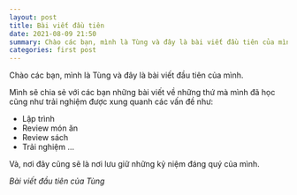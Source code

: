 ```yaml
---
layout: post
title: Bài viết đầu tiên
date: 2021-08-09 21:50
summary: Chào các bạn, mình là Tùng và đây là bài viết đầu tiên của mình
categories: first post
---
```


Chào các bạn, mình là Tùng và đây là bài viết đầu tiên của mình.

Mình sẽ chia sẻ với các bạn những bài viết về những thứ mà mình đã học cũng như trải nghiệm được xung quanh các vấn đề như:

* Lập trình
* Review món ăn
* Review sách
* Trải nghiệm 
...

Và, nơi đây cũng sẽ là nơi lưu giữ những kỷ niệm đáng quý của mình.

*Bài viết đầu tiên của Tùng*